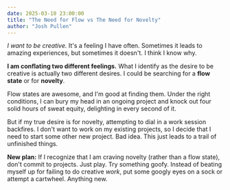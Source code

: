 ```yaml
---
date: 2025-03-10 23:00:00
title: "The Need for Flow vs The Need for Novelty"
author: "Josh Pullen"
---
```


_I want to be creative._ It's a feeling I have often. Sometimes it leads to amazing experiences, but sometimes it doesn't. I think I know why.

**I am conflating two different feelings.** What I identify as the desire to be creative is actually two different desires. I could be searching for a **flow state** or for **novelty**.

Flow states are awesome, and I'm good at finding them. Under the right conditions, I can bury my head in an ongoing project and knock out four solid hours of sweat equity, delighting in every second of it.

But if my true desire is for novelty, attempting to dial in a work session backfires. I don't want to work on my existing projects, so I decide that I need to start some other new project. Bad idea. This just leads to a trail of unfinished things.

**New plan:** If I recognize that I am craving novelty (rather than a flow state), don't commit to projects. Just play. Try something goofy. Instead of beating myself up for failing to do creative _work_, put some googly eyes on a sock or attempt a cartwheel. Anything new.
